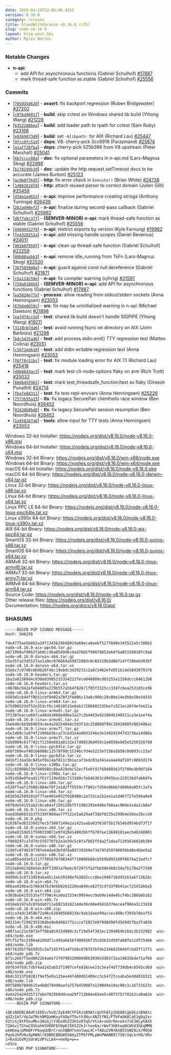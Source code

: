 ```yaml
---
date: 2019-04-16T22:06:08.455Z
version: 8.16.0
category: release
title: StandWithUkraine v8.16.0 (LTS)
slug: node-v8-16-0
layout: blog-post.hbs
author: Myles Borins
---
```


### Notable Changes

* **n-api**:
  * add API for asynchronous functions (Gabriel Schulhof) [#17887](https://github.com/nodejs/node/pull/17887)
  * mark thread-safe function as stable (Gabriel Schulhof) [#25556](https://github.com/nodejs/node/pull/25556)

### Commits

* [[`705935d620`](https://github.com/nodejs/node/commit/705935d620)] - **assert**: fix backport regression (Ruben Bridgewater) [#27202](https://github.com/nodejs/node/pull/27202)
* [[`c07ba9681f`](https://github.com/nodejs/node/commit/c07ba9681f)] - **build**: skip cctest on Windows shared lib build (Yihong Wang) [#21228](https://github.com/nodejs/node/pull/21228)
* [[`63522886ea`](https://github.com/nodejs/node/commit/63522886ea)] - **build**: add loader path to rpath for cctest (Sam Ruby) [#23168](https://github.com/nodejs/node/pull/23168)
* [[`e9369073d9`](https://github.com/nodejs/node/commit/e9369073d9)] - **build**: set `-blibpath:` for AIX (Richard Lau) [#25447](https://github.com/nodejs/node/pull/25447)
* [[`97cc0fc51d`](https://github.com/nodejs/node/commit/97cc0fc51d)] - **deps**: V8: cherry-pick 3cc6919 (Farazmand) [#25874](https://github.com/nodejs/node/pull/25874)
* [[`a1aff28fba`](https://github.com/nodejs/node/commit/a1aff28fba)] - **deps**: cherry-pick 525b396 from V8 upstream (Peter Marshall) [#25041](https://github.com/nodejs/node/pull/25041)
* [[`6b7cccc88a`](https://github.com/nodejs/node/commit/6b7cccc88a)] - **doc**: fix optional parameters in n-api.md (Lars-Magnus Skog) [#22998](https://github.com/nodejs/node/pull/22998)
* [[`b17819db3d`](https://github.com/nodejs/node/commit/b17819db3d)] - **doc**: update the http.request.setTimeout docs to be accurate (James Bunton) [#25123](https://github.com/nodejs/node/pull/25123)
* [[`ac9b8f7645`](https://github.com/nodejs/node/commit/ac9b8f7645)] - **http**: fix error check in `Execute()` (Brian White) [#24738](https://github.com/nodejs/node/pull/24738)
* [[`1d862610f8`](https://github.com/nodejs/node/commit/1d862610f8)] - **http**: attach reused parser to correct domain (Julien Gilli) [#25459](https://github.com/nodejs/node/pull/25459)
* [[`d3de1ed653`](https://github.com/nodejs/node/commit/d3de1ed653)] - **n-api**: improve performance creating strings (Anthony Tuininga) [#26439](https://github.com/nodejs/node/pull/26439)
* [[`2b2ad96ef2`](https://github.com/nodejs/node/commit/2b2ad96ef2)] - **n-api**: finalize during second-pass callback (Gabriel Schulhof) [#25992](https://github.com/nodejs/node/pull/25992)
* [[`d6ffabc37f`](https://github.com/nodejs/node/commit/d6ffabc37f)] - **(SEMVER-MINOR)** **n-api**: mark thread-safe function as stable (Gabriel Schulhof) [#25556](https://github.com/nodejs/node/pull/25556)
* [[`44609d1274`](https://github.com/nodejs/node/commit/44609d1274)] - **n-api**: restrict exports by version (Kyle Farnung) [#19962](https://github.com/nodejs/node/pull/19962)
* [[`fe4328252a`](https://github.com/nodejs/node/commit/fe4328252a)] - **n-api**: add missing handle scopes (Daniel Bevenius) [#24011](https://github.com/nodejs/node/pull/24011)
* [[`902b07959f`](https://github.com/nodejs/node/commit/902b07959f)] - **n-api**: clean up thread-safe function (Gabriel Schulhof) [#22259](https://github.com/nodejs/node/pull/22259)
* [[`09b88aabb3`](https://github.com/nodejs/node/commit/09b88aabb3)] - **n-api**: remove idle\_running from TsFn (Lars-Magnus Skog) [#22520](https://github.com/nodejs/node/pull/22520)
* [[`367505940a`](https://github.com/nodejs/node/commit/367505940a)] - **n-api**: guard against cond null dereference (Gabriel Schulhof) [#21871](https://github.com/nodejs/node/pull/21871)
* [[`c5a11dc58e`](https://github.com/nodejs/node/commit/c5a11dc58e)] - **n-api**: fix compiler warning (cjihrig) [#21597](https://github.com/nodejs/node/pull/21597)
* [[`759a0180b5`](https://github.com/nodejs/node/commit/759a0180b5)] - **(SEMVER-MINOR)** **n-api**: add API for asynchronous functions (Gabriel Schulhof) [#17887](https://github.com/nodejs/node/pull/17887)
* [[`ea5628e77a`](https://github.com/nodejs/node/commit/ea5628e77a)] - **process**: allow reading from stdout/stderr sockets (Anna Henningsen) [#23053](https://github.com/nodejs/node/pull/23053)
* [[`67b6e0d19c`](https://github.com/nodejs/node/commit/67b6e0d19c)] - **src**: fix may be uninitialized warning in n-api (Michael Dawson) [#21898](https://github.com/nodejs/node/pull/21898)
* [[`eaf474cc5d`](https://github.com/nodejs/node/commit/eaf474cc5d)] - **test**: shared lib build doesn't handle SIGPIPE (Yihong Wang) [#19211](https://github.com/nodejs/node/pull/19211)
* [[`3128cb7da6`](https://github.com/nodejs/node/commit/3128cb7da6)] - **test**: avoid running fsync on directory on AIX (John Barboza) [#21298](https://github.com/nodejs/node/pull/21298)
* [[`b4c5435a46`](https://github.com/nodejs/node/commit/b4c5435a46)] - **test**: add process.stdin.end() TTY regression test (Matteo Collina) [#23051](https://github.com/nodejs/node/pull/23051)
* [[`c56f3edb10`](https://github.com/nodejs/node/commit/c56f3edb10)] - **test**: add stdin writable regression test (Anna Henningsen) [#23053](https://github.com/nodejs/node/pull/23053)
* [[`f6ff8c51bc`](https://github.com/nodejs/node/commit/f6ff8c51bc)] - **test**: fix module loading error for AIX 7.1 (Richard Lau) [#25418](https://github.com/nodejs/node/pull/25418)
* [[`d4b6643ac3`](https://github.com/nodejs/node/commit/d4b6643ac3)] - **test**: mark test-cli-node-options flaky on arm (Rich Trott) [#25032](https://github.com/nodejs/node/pull/25032)
* [[`60db455961`](https://github.com/nodejs/node/commit/60db455961)] - **test**: mark test\_threadsafe\_function/test as flaky (Gireesh Punathil) [#24714](https://github.com/nodejs/node/pull/24714)
* [[`fbafe8d311`](https://github.com/nodejs/node/commit/fbafe8d311)] - **test**: fix test-repl-envvars (Anna Henningsen) [#25226](https://github.com/nodejs/node/pull/25226)
* [[`7573b55a15`](https://github.com/nodejs/node/commit/7573b55a15)] - **tls**: fix legacy SecurePair clienthello race window (Ben Noordhuis) [#26452](https://github.com/nodejs/node/pull/26452)
* [[`91620b8bd6`](https://github.com/nodejs/node/commit/91620b8bd6)] - **tls**: fix legacy SecurePair session resumption (Ben Noordhuis) [#26452](https://github.com/nodejs/node/pull/26452)
* [[`1a9582b7a6`](https://github.com/nodejs/node/commit/1a9582b7a6)] - **tools**: allow input for TTY tests (Anna Henningsen) [#23053](https://github.com/nodejs/node/pull/23053)

Windows 32-bit Installer: https://nodejs.org/dist/v8.16.0/node-v8.16.0-x86.msi<br>
Windows 64-bit Installer: https://nodejs.org/dist/v8.16.0/node-v8.16.0-x64.msi<br>
Windows 32-bit Binary: https://nodejs.org/dist/v8.16.0/win-x86/node.exe<br>
Windows 64-bit Binary: https://nodejs.org/dist/v8.16.0/win-x64/node.exe<br>
macOS 64-bit Installer: https://nodejs.org/dist/v8.16.0/node-v8.16.0.pkg<br>
macOS 64-bit Binary: https://nodejs.org/dist/v8.16.0/node-v8.16.0-darwin-x64.tar.gz<br>
Linux 32-bit Binary: https://nodejs.org/dist/v8.16.0/node-v8.16.0-linux-x86.tar.xz<br>
Linux 64-bit Binary: https://nodejs.org/dist/v8.16.0/node-v8.16.0-linux-x64.tar.xz<br>
Linux PPC LE 64-bit Binary: https://nodejs.org/dist/v8.16.0/node-v8.16.0-linux-ppc64le.tar.xz<br>
Linux s390x 64-bit Binary: https://nodejs.org/dist/v8.16.0/node-v8.16.0-linux-s390x.tar.xz<br>
AIX 64-bit Binary: https://nodejs.org/dist/v8.16.0/node-v8.16.0-aix-ppc64.tar.gz<br>
SmartOS 32-bit Binary: https://nodejs.org/dist/v8.16.0/node-v8.16.0-sunos-x86.tar.xz<br>
SmartOS 64-bit Binary: https://nodejs.org/dist/v8.16.0/node-v8.16.0-sunos-x64.tar.xz<br>
ARMv6 32-bit Binary: https://nodejs.org/dist/v8.16.0/node-v8.16.0-linux-armv6l.tar.xz<br>
ARMv7 32-bit Binary: https://nodejs.org/dist/v8.16.0/node-v8.16.0-linux-armv7l.tar.xz<br>
ARMv8 64-bit Binary: https://nodejs.org/dist/v8.16.0/node-v8.16.0-linux-arm64.tar.xz<br>
Source Code: https://nodejs.org/dist/v8.16.0/node-v8.16.0.tar.gz<br>
Other release files: https://nodejs.org/dist/v8.16.0/<br>
Documentation: https://nodejs.org/docs/v8.16.0/api/

### SHASUMS

```
-----BEGIN PGP SIGNED MESSAGE-----
Hash: SHA256

fde4775ae5b8b2a19f1343629b6892da60eca0aebf517f840e345522a5c386b2  node-v8.16.0-aix-ppc64.tar.gz
a6710b8af0862fab0ccdba0549dbcdad76b5f99070652e64f6a85158038fc9a6  node-v8.16.0-darwin-x64.tar.gz
35e35fa23d5527aa1a9ec076864a5987288dc0c65318b2d8b714ff20beb303bf  node-v8.16.0-darwin-x64.tar.xz
83ebc7c97d0c6b9b26f4bc19ebdc3d29231c2a8c5462efeb51b14e5843079376  node-v8.16.0-headers.tar.gz
1ba3a82389d4c830e03985215354222fece040809cd65255a1256dccc84612b8  node-v8.16.0-headers.tar.xz
c0678bc942efe04805e229b557a5b4f82671f05f3325cc33d7c6ea2531d3ce96  node-v8.16.0-linux-arm64.tar.gz
4583d1cb44ff8b51cbf0402a78f2fe086c13a6c900c20c8be14e3b0e28e34335  node-v8.16.0-linux-arm64.tar.xz
b75990523df52e353cf6c14810531e6eb17286602335befc921ec20f4efee21a  node-v8.16.0-linux-armv6l.tar.gz
3f2387eacce66fca46d43860ed8be3a27c2b44d3e921064b340311ca3e1eef4a  node-v8.16.0-linux-armv6l.tar.xz
1be646c6b5b84034c4e4a20254044c5d3f1dc258860f99c2893d00fe965486ac  node-v8.16.0-linux-armv7l.tar.gz
e5e1d69c3a974f2346663bca73cbd3a4a8b93246e3e149241947d3736a1dd88a  node-v8.16.0-linux-armv7l.tar.xz
52b8989c81f7d2cf1250e682a0132e17d08536d458c2e6058e9d5e525032879d  node-v8.16.0-linux-ppc64le.tar.gz
a68f169eaf40166888c12578f99c1524bcfd4e5223e7156a5658c8d093cc23a7  node-v8.16.0-linux-ppc64le.tar.xz
d41bf13aa5bc845ef0a14af811c3b1ecaf3edc03a341eea4e9af28fc9093d174  node-v8.16.0-linux-s390x.tar.gz
521c02098b23bf86958bc8ba428ebc52ecf5e0fd1f69d88562f2700e3b9df164  node-v8.16.0-linux-s390x.tar.xz
b391450e0fead11f61f119ed26c713180cfe64b363cd945bac229130dfab64fa  node-v8.16.0-linux-x64.tar.gz
e538ffaaf2f808c084e70f1a1d2ff5559cff892cfd56e0bb67d00b0a95fc3a7a  node-v8.16.0-linux-x64.tar.xz
b616582589101df7fae465e052f016980c2a733ca1b2ee1a1d46ff2fe594a0e8  node-v8.16.0-linux-x86.tar.gz
b0f6de54151ab2c8ca64af15012dbf5f1902293e4d6efb8aac98de1eda1cb8af  node-v8.16.0-linux-x86.tar.xz
6ae83b06031b375330f869ae77f522e5a629a4f3dbf8235e299b4e50ea18cce9  node-v8.16.0.pkg
618387ed83339d2fec57500f249e2a1425aaba03f63875b17654bd954bd73f17  node-v8.16.0-sunos-x64.tar.gz
c2ebe8159651f598339072e9fd20414802bbffb707ee13689101aecb40248901  node-v8.16.0-sunos-x64.tar.xz
cf069297ca7d7dc5f6776fb2a3e39c5c8fa7b02f54a2f1daa7139163682db384  node-v8.16.0-sunos-x86.tar.gz
2198fc874019778feb4da43bfdf8a89739269e734797d597400f6bd8e4bbe5a2  node-v8.16.0-sunos-x86.tar.xz
a1a885add3e511177f05676f0834df710886b68cb559b893169f8674a23adfcf  node-v8.16.0.tar.gz
3515e8e01568a5dc4dff3d91a76ebc6724f5fa2fbb58b4b0c5da7b178a2f7340  node-v8.16.0.tar.xz
0dd9dc3c0713d59a6a45c1eb39198efb38d2ccc8be1946710d43163a6f12626c  node-v8.16.0-win-x64.7z
d6baa929bacb78b347b29ebb0263220ea649ce82f3cdfd3f0b41ac725d1bbba5  node-v8.16.0-win-x64.zip
e3036ab4155535eff798c4ca9a21534c9954ecc9ab9e14de45c74bc386b6b162  node-v8.16.0-win-x86.7z
e91beb197a3c0f6da0711eb821018214de39c60e4561b376eceaf966a3c23d18  node-v8.16.0-win-x86.zip
ed1ca34dc2458b72a96c638405b8833bc9ab1daee99accec498cf395b70eaf55  node-v8.16.0-x64.msi
082154c71992355384be8e8d402771ccce72027e07098d99fd56945fba3fa036  node-v8.16.0-x86.msi
e8971ac21e30f3eff08a019314989c3cf19d54f383ec1394064b16dc3b332982  win-x64/node.exe
9fcf52fbc2386a6250df1cd45a6d1bf498936f35c92b31459fa88fe11df254b6  win-x64/node.lib
6977635bff6b5025c3a7145f41a4f166c676757bfde234662564dfcbd2ff1771  win-x64/node_pdb.7z
871c2667f5ed002264a6e737979652000608b3030d3d65f2aa19033bdef1af66  win-x64/node_pdb.zip
d9f634f6dc7dbf4ad142ab5271907cefe816cee23c5eaf4df739db4c6593cd8d  win-x86/node.exe
0bdc3313fb9281f9ef5e0a125ee44f480db1409cc3c6472fceaba5eddd818321  win-x86/node.lib
09f580b780d615a4b8d70490aafa757b459087a1290d4e10ac98c1c16731623c  win-x86/node_pdb.7z
4a4a25424d35f17abe7825b0ddcea29f713b8ee65ee5c4073757781b2ca9a62e  win-x86/node_pdb.zip
-----BEGIN PGP SIGNATURE-----

iQEzBAEBCAAdFiEEDv/hvO/ZyE49CYFSkzsB9AtcqUYFAly2Ub0ACgkQkzsB9Atc
qUZzIAf/VpJwTMchNRQaHKoyYXOwYTOvth3Nyc4NZtfNS/FTbFoUKAlaE3gDq2xr
V2tcGj9tPOeuMbv1WiGjlY4bsHhZZ3H3vRfqU/VtsA+okOrRm+eXn7sE3HLyh8XX
7ZAkvjTGYwC95GahH3VKRFEh9pKJ5K5Z2kJrten6a/rWvF3HOtoqNCWVd3hEqMMN
wkWGma/pMmOFrP6agUUBrCronSNBHTonnlwwLXC+fA8u2VNYAX85SSNE8iX/MOSO
PqobJkPU0vXpMANlrEOBRCBBGWIUAOyZTP6fFMLpWoPWANR9l7S9/UqLk+h9/XRv
1+Rxd1GVMjSdrW1dPYcL64++eeRp+w==
=V1no
-----END PGP SIGNATURE-----

```
